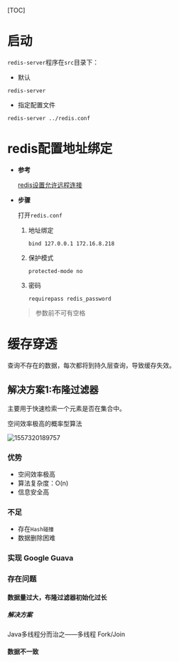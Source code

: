 [TOC]

# 启动

`redis-server`程序在`src`目录下：

- 默认

``` shell
redis-server 
```

- 指定配置文件

``` shell
redis-server ../redis.conf
```



# redis配置地址绑定

- **参考**

  [redis设置允许远程连接](https://www.cnblogs.com/lishidefengchen/p/10668989.html)

- **步骤**

  打开`redis.conf`

  1. 地址绑定

     ``` text
     bind 127.0.0.1 172.16.8.218
     ```

  2. 保护模式

     ``` text
     protected-mode no
     ```

  3. 密码

     ``` text
     requirepass redis_password
     ```

  > 参数前不可有空格

# 缓存穿透

查询不存在的数据，每次都将到持久层查询，导致缓存失效。

## 解决方案1:布隆过滤器

主要用于快速检索一个元素是否在集合中。

空间效率极高的概率型算法

![1557320189757](../images/redis/boolm.png)

### 优势

- 空间效率极高
- 算法复杂度：O(n)
- 信息安全高

### 不足

- 存在`Hash碰撞`
- 数据删除困难

### 实现 Google Guava

### 存在问题

#### 数据量过大，布隆过滤器初始化过长

##### 解决方案

Java多线程分而治之——多线程 Fork/Join

#### 数据不一致

